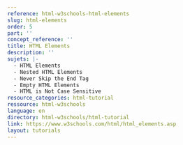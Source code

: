 ```yaml
---
reference: html-w3schools-html-elements
slug: html-elements
order: 5
part: ''
concept_reference: ''
title: HTML Elements
description: ''
sujets: |-
  - HTML Elements
  - Nested HTML Elements
  - Never Skip the End Tag
  - Empty HTML Elements
  - HTML is Not Case Sensitive
resource_categories: html-tutorial
ressource: html-w3schools
language: en
directory: html-w3schools/html-tutorial
link: https://www.w3schools.com/html/html_elements.asp
layout: tutorials
---
```

